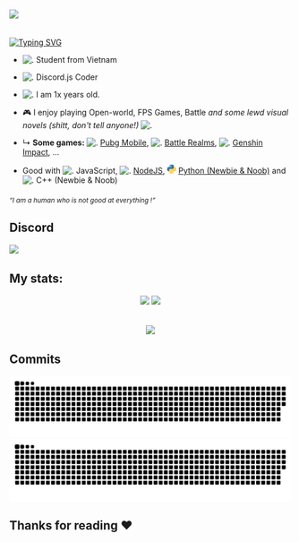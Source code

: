 #
<div>
<img src="https://media.discordapp.net/attachments/1081267839647875122/1082354399403331644/photo_2023-03-05_02-50-20.png?width=1024&height=166" width="800" />
<br/>
<br/>

[![Typing SVG](https://readme-typing-svg.herokuapp.com?font=Fira+Code&pause=1000&color=36FF00&width=435&lines=Hi+there!%F0%9F%91%8B+I'm+Fuyuko;Welcome+to+my+profile+%3AD;Contact++on+Discord%3A+%40FuyukoUxU%233145;Contact+on+Telegram%3A+%40FuyukoUxU)](https://git.io/typing-svg)

- <img src="https://cdn.discordapp.com/attachments/820557032016969751/952436539118456882/flag-vietnam_1f1fb-1f1f3.png" alt="." width="16" height="16"/> Student from Vietnam  
- <img src="https://cdn.discordapp.com/emojis/952436840730861638.png" alt="." width="16" height="16"/> Discord.js Coder
- <img src="https://cdn.discordapp.com/emojis/912296822939193374.gif" alt="."  width="16" height="16" /> I am 1x years old.
- 🎮 I enjoy playing Open-world, FPS Games, Battle *and some lewd visual novels (shitt, don't tell anyone!)* <img src="https://cdn.discordapp.com/emojis/941332005352792174.png?size=20" alt="."/>
- ↳ **Some games:** <img src="https://www.pubgmobile.com/common/images/icon_logo.jpg" alt="." width="16" height="16"/> [Pubg Mobile](https://www.pubgmobile.com/), <img src="https://images-wixmp-ed30a86b8c4ca887773594c2.wixmp.com/f/5d2528eb-8470-4a54-8120-34cfbdab34d2/de4er3b-f8abdfc7-268e-4a0a-ab15-102517e43aa3.png/v1/fill/w_1280,h_1286,strp/battle_realms_logo_by_etonasiote_de4er3b-fullview.png?token=eyJ0eXAiOiJKV1QiLCJhbGciOiJIUzI1NiJ9.eyJzdWIiOiJ1cm46YXBwOjdlMGQxODg5ODIyNjQzNzNhNWYwZDQxNWVhMGQyNmUwIiwiaXNzIjoidXJuOmFwcDo3ZTBkMTg4OTgyMjY0MzczYTVmMGQ0MTVlYTBkMjZlMCIsIm9iaiI6W1t7ImhlaWdodCI6Ijw9MTI4NiIsInBhdGgiOiJcL2ZcLzVkMjUyOGViLTg0NzAtNGE1NC04MTIwLTM0Y2ZiZGFiMzRkMlwvZGU0ZXIzYi1mOGFiZGZjNy0yNjhlLTRhMGEtYWIxNS0xMDI1MTdlNDNhYTMucG5nIiwid2lkdGgiOiI8PTEyODAifV1dLCJhdWQiOlsidXJuOnNlcnZpY2U6aW1hZ2Uub3BlcmF0aW9ucyJdfQ.qqORD875fQf3h_NRcHUR3FE4sAOvcFpu3jiv350JkzI" alt="." width="16" height="16"/> [Battle Realms](https://store.steampowered.com/app/1025600/Battle_Realms_Zen_Edition/), <img src="https://play-lh.googleusercontent.com/vRd2gg6XmC3TRTM5wZZ8qwEc5LMUROh4whycLuiCSPB40tIxDYLT6V0BdCn486XiKQ0=w240-h480-rw" alt="." width="16" height="16"/> [Genshin Impact](https://genshin.hoyoverse.com/), ...

- Good with <img src="https://cdn.discordapp.com/emojis/620827756653051914.png" alt="." width="16" height="16"/> JavaScript, <img src="https://cdn.discordapp.com/emojis/932559343600156674.png?size=20" alt="." width="16" height="16"/> [NodeJS](https://nodejs.org/), <img src="https://raw.githubusercontent.com/brand-icons/brands/66a515d0afc1bdf9cd308a9ae8d85e1bd23a4d97/icons/color/python.svg" alt="." width="16" height="16"/> [Python (Newbie & Noob)](https://www.python.org/) and <img src="https://cdn.discordapp.com/emojis/952439888337313802.png" alt="." width="16" height="16"/> C++ (Newbie & Noob)


<sub>  *“I am a human who is not good at everything !”* </sub>
</div>

## Discord
<a href="https://discord.com/users/919758767862718535"  align="left">
    <img src="https://lanyard.cnrad.dev/api/919758767862718535?theme=dark&bg=3b0038&borderRadius=15px&animated=true&idleMessage=I%27m%20simple%20person%20and%20I%27m%20just%20here%20for%20fun%20(.%20%E2%9D%9B%20%E1%B4%97%20%E2%9D%9B.)">
  </a>

## My stats:
<div align=center>
    <img
        width="396"
        src="https://streak-stats.demolab.com?user=FuyukoUxU&theme=dracula&locale=vi&date_format=j%2Fn%5B%2FY%5D"
    />
    <img
        width="396"
        src="https://github-readme-stats.vercel.app/api?username=FuyukoUxU&show_icons=true&theme=dracula"
    />
</div>
<br>
<br>
<div align=center>
    <img
        width="396"
        src="https://github-readme-stats.vercel.app/api/top-langs/?username=FuyukoUxU&show_icons=true&theme=dracula&layout=compact"
    />
</div>

## Commits

![github contribution grid snake animation](https://raw.githubusercontent.com/FuyukoUxU/FuyukoUxU/output/github-contribution-grid-snake-dark.svg#gh-dark-mode-only)![github contribution grid snake animation](https://raw.githubusercontent.com/FuyukoUxU/FuyukoUxU/output/github-contribution-grid-snake.svg#gh-light-mode-only)

## Thanks for reading ❤️
